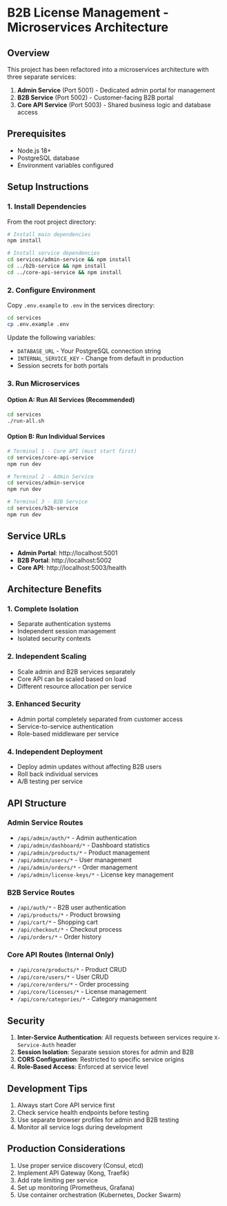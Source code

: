# B2B License Management - Microservices Architecture

## Overview

This project has been refactored into a microservices architecture with three separate services:

1. **Admin Service** (Port 5001) - Dedicated admin portal for management
2. **B2B Service** (Port 5002) - Customer-facing B2B portal
3. **Core API Service** (Port 5003) - Shared business logic and database access

## Prerequisites

- Node.js 18+
- PostgreSQL database
- Environment variables configured

## Setup Instructions

### 1. Install Dependencies

From the root project directory:
```bash
# Install main dependencies
npm install

# Install service dependencies
cd services/admin-service && npm install
cd ../b2b-service && npm install
cd ../core-api-service && npm install
```

### 2. Configure Environment

Copy `.env.example` to `.env` in the services directory:
```bash
cd services
cp .env.example .env
```

Update the following variables:
- `DATABASE_URL` - Your PostgreSQL connection string
- `INTERNAL_SERVICE_KEY` - Change from default in production
- Session secrets for both portals

### 3. Run Microservices

#### Option A: Run All Services (Recommended)
```bash
cd services
./run-all.sh
```

#### Option B: Run Individual Services
```bash
# Terminal 1 - Core API (must start first)
cd services/core-api-service
npm run dev

# Terminal 2 - Admin Service
cd services/admin-service
npm run dev

# Terminal 3 - B2B Service
cd services/b2b-service
npm run dev
```

## Service URLs

- **Admin Portal**: http://localhost:5001
- **B2B Portal**: http://localhost:5002
- **Core API**: http://localhost:5003/health

## Architecture Benefits

### 1. Complete Isolation
- Separate authentication systems
- Independent session management
- Isolated security contexts

### 2. Independent Scaling
- Scale admin and B2B services separately
- Core API can be scaled based on load
- Different resource allocation per service

### 3. Enhanced Security
- Admin portal completely separated from customer access
- Service-to-service authentication
- Role-based middleware per service

### 4. Independent Deployment
- Deploy admin updates without affecting B2B users
- Roll back individual services
- A/B testing per service

## API Structure

### Admin Service Routes
- `/api/admin/auth/*` - Admin authentication
- `/api/admin/dashboard/*` - Dashboard statistics
- `/api/admin/products/*` - Product management
- `/api/admin/users/*` - User management
- `/api/admin/orders/*` - Order management
- `/api/admin/license-keys/*` - License key management

### B2B Service Routes
- `/api/auth/*` - B2B user authentication
- `/api/products/*` - Product browsing
- `/api/cart/*` - Shopping cart
- `/api/checkout/*` - Checkout process
- `/api/orders/*` - Order history

### Core API Routes (Internal Only)
- `/api/core/products/*` - Product CRUD
- `/api/core/users/*` - User CRUD
- `/api/core/orders/*` - Order processing
- `/api/core/licenses/*` - License management
- `/api/core/categories/*` - Category management

## Security

1. **Inter-Service Authentication**: All requests between services require `X-Service-Auth` header
2. **Session Isolation**: Separate session stores for admin and B2B
3. **CORS Configuration**: Restricted to specific service origins
4. **Role-Based Access**: Enforced at service level

## Development Tips

1. Always start Core API service first
2. Check service health endpoints before testing
3. Use separate browser profiles for admin and B2B testing
4. Monitor all service logs during development

## Production Considerations

1. Use proper service discovery (Consul, etcd)
2. Implement API Gateway (Kong, Traefik)
3. Add rate limiting per service
4. Set up monitoring (Prometheus, Grafana)
5. Use container orchestration (Kubernetes, Docker Swarm)